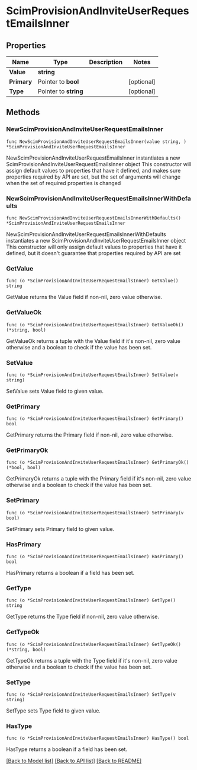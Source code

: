 # ScimProvisionAndInviteUserRequestEmailsInner

## Properties

Name | Type | Description | Notes
------------ | ------------- | ------------- | -------------
**Value** | **string** |  | 
**Primary** | Pointer to **bool** |  | [optional] 
**Type** | Pointer to **string** |  | [optional] 

## Methods

### NewScimProvisionAndInviteUserRequestEmailsInner

`func NewScimProvisionAndInviteUserRequestEmailsInner(value string, ) *ScimProvisionAndInviteUserRequestEmailsInner`

NewScimProvisionAndInviteUserRequestEmailsInner instantiates a new ScimProvisionAndInviteUserRequestEmailsInner object
This constructor will assign default values to properties that have it defined,
and makes sure properties required by API are set, but the set of arguments
will change when the set of required properties is changed

### NewScimProvisionAndInviteUserRequestEmailsInnerWithDefaults

`func NewScimProvisionAndInviteUserRequestEmailsInnerWithDefaults() *ScimProvisionAndInviteUserRequestEmailsInner`

NewScimProvisionAndInviteUserRequestEmailsInnerWithDefaults instantiates a new ScimProvisionAndInviteUserRequestEmailsInner object
This constructor will only assign default values to properties that have it defined,
but it doesn't guarantee that properties required by API are set

### GetValue

`func (o *ScimProvisionAndInviteUserRequestEmailsInner) GetValue() string`

GetValue returns the Value field if non-nil, zero value otherwise.

### GetValueOk

`func (o *ScimProvisionAndInviteUserRequestEmailsInner) GetValueOk() (*string, bool)`

GetValueOk returns a tuple with the Value field if it's non-nil, zero value otherwise
and a boolean to check if the value has been set.

### SetValue

`func (o *ScimProvisionAndInviteUserRequestEmailsInner) SetValue(v string)`

SetValue sets Value field to given value.


### GetPrimary

`func (o *ScimProvisionAndInviteUserRequestEmailsInner) GetPrimary() bool`

GetPrimary returns the Primary field if non-nil, zero value otherwise.

### GetPrimaryOk

`func (o *ScimProvisionAndInviteUserRequestEmailsInner) GetPrimaryOk() (*bool, bool)`

GetPrimaryOk returns a tuple with the Primary field if it's non-nil, zero value otherwise
and a boolean to check if the value has been set.

### SetPrimary

`func (o *ScimProvisionAndInviteUserRequestEmailsInner) SetPrimary(v bool)`

SetPrimary sets Primary field to given value.

### HasPrimary

`func (o *ScimProvisionAndInviteUserRequestEmailsInner) HasPrimary() bool`

HasPrimary returns a boolean if a field has been set.

### GetType

`func (o *ScimProvisionAndInviteUserRequestEmailsInner) GetType() string`

GetType returns the Type field if non-nil, zero value otherwise.

### GetTypeOk

`func (o *ScimProvisionAndInviteUserRequestEmailsInner) GetTypeOk() (*string, bool)`

GetTypeOk returns a tuple with the Type field if it's non-nil, zero value otherwise
and a boolean to check if the value has been set.

### SetType

`func (o *ScimProvisionAndInviteUserRequestEmailsInner) SetType(v string)`

SetType sets Type field to given value.

### HasType

`func (o *ScimProvisionAndInviteUserRequestEmailsInner) HasType() bool`

HasType returns a boolean if a field has been set.


[[Back to Model list]](../README.md#documentation-for-models) [[Back to API list]](../README.md#documentation-for-api-endpoints) [[Back to README]](../README.md)


